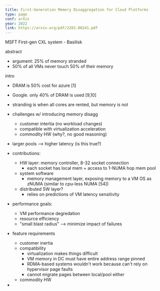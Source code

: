 ```yaml
---
title: First-Generation Memory Disaggregation for Cloud Platforms
type: page
conf: arXiv
year: 2022
link: https://arxiv.org/pdf/2203.00241.pdf
---
```



MSFT First-gen CXL system - Basilisk

abstract

- argument: 25% of memory stranded
- 50% of all VMs never touch 50% of their memory

intro

- DRAM is 50% cost for azure [1]
- Google. only 40% of DRAM is used [9,10]
- stranding is when all cores are rented, but memory is not
- challenges w/ introducing memory disagg
	- customer intertia (no workload changes)
	- compatible with virtualization acceleration
	- commodity HW (why?, no good reasoning)

- larger pools --> higher latency (is this true?)
- contributions:
	- HW layer: memory controller, 8-32 socket connection
		- each socket has local mem + access to 1-NUMA hop mem pool
	- system software
		 - memory management layer, exposing memory to a VM OS as zNUMA (similar to cpu-less NUMA [54])
	- distributed SW layer?
		- relies on predictions of VM latency sensitivity

- performance goals:
	- VM performance degredation
	- resource efficiency
	- "small blast radius" --> minimize impact of failures
- feature requirements
	- customer inertia
	- compatibility
		- virtualization makes things difficult
		- VM memory in DC must have entire address range pinned
		- RDMA-based systems wouldn't work because can't rely on hypervisor page faults
		- cannot migrate pages between local/pool either
	- commodity HW

-
